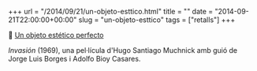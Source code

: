 +++
url = "/2014/09/21/un-objeto-esttico.html"
title = ""
date = "2014-09-21T22:00:00+00:00"
slug = "un-objeto-esttico"
tags = ["retalls"]
+++

📎 [Un objeto estético perfecto](http://www.pagina12.com.ar/diario/suplementos/espectaculos/9-12352-2008-12-20.html)

*Invasión* (1969), una pel·lícula d'Hugo Santiago Muchnick amb guió de Jorge Luis Borges i Adolfo Bioy Casares.

